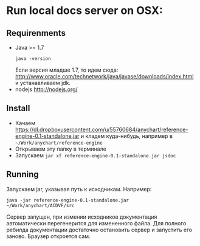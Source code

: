 # Run local docs server on OSX:
## Requirenments
* Java >= 1.7
  ```
  java -version
  ```
  Если версия младше 1.7, то идем сюда:
  http://www.oracle.com/technetwork/java/javase/downloads/index.html
  и устанавливаем jdk.
* nodejs http://nodejs.org/

## Install
* Качаем https://dl.dropboxusercontent.com/u/55760684/anychart/reference-engine-0.1-standalone.jar и кладем куда-нибудь, например в 
``` ~/Work/anychart/reference-engine ```
* Открываем эту папку в терминале
* Запускаем ``` jar xf reference-engine-0.1-standalone.jar jsdoc ```

## Running

Запускаем jar, указывая путь к исходникам. Например:
``` 
java -jar reference-engine-0.1-standalone.jar ~/Work/anychart/ACDVF/src
```
Сервер запущен, при измении исходников документация автоматически перегенерится для измененного файла. Для полного ребилда документации достаточно остановить сервер и запустить его заново. Браузер откроется сам.
